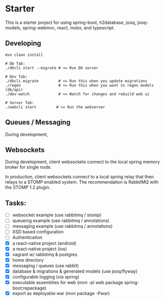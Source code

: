 Starter 
========

This is a starter project for using spring-boot, h2database, jooq, jooq-models, spring-webmvc, react, mobx, and typescript.
   
## Developing

    mvn clean install
    
    # Db Tab:
    ./dbcli start --migrate # <= Run Db server
    
    # Dev Tab:
    ./dbcli migrate         # <= Run this when you update migrations
    ./regen                 # <= Run this when you want to regen models (db/api)
    ./dev-watch             # <= Watch for changes and rebuild web ui
    
    # Server Tab:
    ./webcli start         # <= Run the webserver
    

## Queues / Messaging

During development, 

## Websockets

During development, client websockets connect to the local spring memory broker for single node.

In production, client websockets connect to a local spring relay that then relays to a STOMP enabled
system. The recommendation is RabbitMQ with the STOMP 1.2 plugin. 

## Tasks:

- [ ] websocket example (use rabbitmq / stomp)
- [ ] queueing example (use rabbitmq / annotations)
- [ ] messaging example (use rabbitmq / annotations)
- [ ] XSD based configuration
- [ ] Authentication
- [x] a react-native project (android)
- [x] a react-native project (ios)
- [x] vagrant w/ rabbitmq & postgres
- [x] home directory
- [x] messaging / queues (use rabbit)
- [x] database & migrations & generated models (use jooq/flyway)
- [x] configurable logging (via spring)
- [x] executable assemblies for web (mvn -pl web package spring-boot:repackage)
- [x] export as deployable war (mvn package -Pwar)
